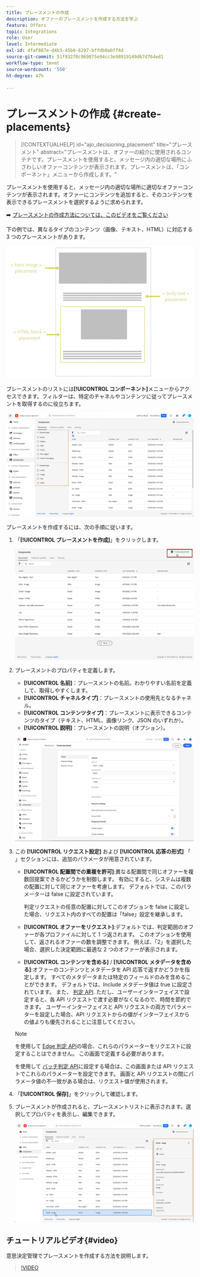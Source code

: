 ```yaml
---
title: プレースメントの作成
description: オファーのプレースメントを作成する方法を学ぶ
feature: Offers
topic: Integrations
role: User
level: Intermediate
exl-id: dfaf887e-d4b3-45b0-8297-bffdb0abff4d
source-git-commit: 51f93270c969875e94cc3e98919149d67d764ed1
workflow-type: tm+mt
source-wordcount: '550'
ht-degree: 47%

---
```


# プレースメントの作成 {#create-placements}

>[!CONTEXTUALHELP]
>id="ajo_decisioning_placement"
>title="プレースメント"
>abstract="プレースメントは、オファーの紹介に使用されるコンテナです。プレースメントを使用すると、メッセージ内の適切な場所にふさわしいオファーコンテンツが表示されます。プレースメントは、「コンポーネント」メニューから作成します。"

プレースメントを使用すると、メッセージ内の適切な場所に適切なオファーコンテンツが表示されます。オファーにコンテンツを追加すると、そのコンテンツを表示できるプレースメントを選択するように求められます。

➡️ [プレースメントの作成方法については、このビデオをご覧ください](#video)

下の例では、異なるタイプのコンテンツ（画像、テキスト、HTML）に対応する 3 つのプレースメントがあります。

![](../assets/offers_placement_schema.png)

プレースメントのリストには&#x200B;**[!UICONTROL コンポーネント]**&#x200B;メニューからアクセスできます。フィルターは、特定のチャネルやコンテンツに従ってプレースメントを取得するのに役立ちます。

![](../assets/placements_filter.png)

プレースメントを作成するには、次の手順に従います。

1. 「**[!UICONTROL プレースメントを作成]**」をクリックします。

   ![](../assets/offers_placement_creation.png)

1. プレースメントのプロパティを定義します。

   * **[!UICONTROL 名前]**：プレースメントの名前。わかりやすい名前を定義して、取得しやすくします。
   * **[!UICONTROL チャネルタイプ]**：プレースメントの使用先となるチャネル。
   * **[!UICONTROL コンテンツタイプ]**：プレースメントに表示できるコンテンツのタイプ（テキスト、HTML、画像リンク、JSON のいずれか）。
   * **[!UICONTROL 説明]**：プレースメントの説明（オプション）。

   ![](../assets/offers_placement_creation_properties.png)


1. この **[!UICONTROL リクエスト設定]** および **[!UICONTROL 応答の形式]** 「 」セクションには、追加のパラメータが用意されています。

   * **[!UICONTROL 配置間での重複を許可]**:異なる配置間で同じオファーを複数回提案できるかどうかを制御します。 有効にすると、システムは複数の配置に対して同じオファーを考慮します。 デフォルトでは、このパラメーターは false に設定されています。

      判定リクエストの任意の配置に対してこのオプションを false に設定した場合、リクエスト内のすべての配置は「false」設定を継承します。

   * **[!UICONTROL オファーをリクエスト]**:デフォルトでは、判定範囲のオファーが各プロファイルに対して 1 つ返されます。 このオプションを使用して、返されるオファーの数を調整できます。 例えば、「2」を選択した場合、選択した決定範囲に最適な 2 つのオファーが表示されます。

   * **[!UICONTROL コンテンツを含める]** / **[!UICONTROL メタデータを含める]**:オファーのコンテンツとメタデータを API 応答で返すかどうかを指定します。 すべてのメタデータまたは特定のフィールドのみを含めることができます。 デフォルトでは、Include メタデータ値は true に設定されています。
   また、 [判定 API](https://experienceleague.adobe.com/docs/journey-optimizer/using/offer-decisioning/api-reference/offer-delivery-api/decisioning-api.html). ただし、ユーザーインターフェイスで設定すると、各 API リクエストで渡す必要がなくなるので、時間を節約できます。 ユーザーインターフェイスと API リクエストの両方でパラメーターを設定した場合、API リクエストからの値がインターフェイスからの値よりも優先されることに注意してください。

   >[!NOTE]
   >
   >を使用して [Edge 判定 API](https://experienceleague.adobe.com/docs/journey-optimizer/using/offer-decisioning/api-reference/offer-delivery-api/edge-decisioning-api.html?)の場合、これらのパラメーターをリクエストに設定することはできません。 この画面で定義する必要があります。
   >
   >を使用して [バッチ判定 API](../api-reference/offer-delivery-api/batch-decisioning-api.md)に設定する場合は、この画面または API リクエストでこれらのパラメーターを設定できます。 画面と APi リクエストの間にパラメータ値の不一致がある場合は、リクエスト値が使用されます。

1. 「**[!UICONTROL 保存]**」をクリックして確認します。

1. プレースメントが作成されると、プレースメントリストに表示されます。選択してプロパティを表示し、編集できます。

   ![](../assets/placement_created.png)

## チュートリアルビデオ{#video}

意思決定管理でプレースメントを作成する方法を説明します。

>[!VIDEO](https://video.tv.adobe.com/v/329372?quality=12)

